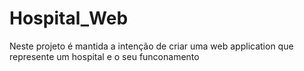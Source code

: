 # Hospital_Web
 Neste projeto é mantida a intenção de criar uma web application que represente um hospital e o seu funconamento
